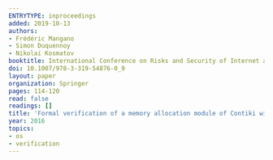 ```yaml
---
ENTRYTYPE: inproceedings
added: 2019-10-13
authors:
- Frédéric Mangano
- Simon Duquennoy
- Nikolai Kosmatov
booktitle: International Conference on Risks and Security of Internet and Systems
doi: 10.1007/978-3-319-54876-0_9
layout: paper
organization: Springer
pages: 114-120
read: false
readings: []
title: 'Formal verification of a memory allocation module of Contiki with Frama-C: a case study'
year: 2016
topics:
- os
- verification
---
```

